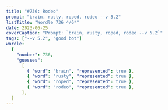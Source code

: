 ```yaml
---
title: "#736: Rodeo"
prompt: "brain, rusty, roped, rodeo --v 5.2"
listTitle: "Wordle 736 4/6*"
date: 2023-06-25
coverCaption: "Prompt: `brain, rusty, roped, rodeo --v 5.2`"
tags: ["--v 5.2", "good bot"]
wordle:
  {
    "number": 736,
    "guesses":
      [
        { "word": "brain", "represented": true },
        { "word": "rusty", "represented": true },
        { "word": "roped", "represented": true },
        { "word": "rodeo", "represented": true },
      ],
  }
---
```

